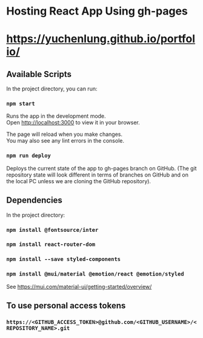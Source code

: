 # Hosting React App Using gh-pages

# https://yuchenlung.github.io/portfolio/

## Available Scripts

In the project directory, you can run:

### `npm start`

Runs the app in the development mode.\
Open [http://localhost:3000](http://localhost:3000) to view it in your browser.

The page will reload when you make changes.\
You may also see any lint errors in the console.

### `npm run deploy`

Deploys the current state of the app to gh-pages branch on GitHub. (The git repository state will look different in terms of branches on GitHub and on the local PC unless we are cloning the GitHub repository).

## Dependencies

In the project directory:

### `npm install @fontsource/inter`

### `npm install react-router-dom`

### `npm install --save styled-components`

### `npm install @mui/material @emotion/react @emotion/styled`
See https://mui.com/material-ui/getting-started/overview/

## To use personal access tokens

### `https://<GITHUB_ACCESS_TOKEN>@github.com/<GITHUB_USERNAME>/<REPOSITORY_NAME>.git`
